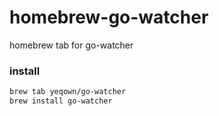 # homebrew-go-watcher

homebrew tab for go-watcher

### install 

```sh
brew tab yeqown/go-watcher
brew install go-watcher
```